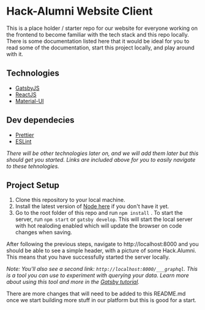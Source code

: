 
# Hack-Alumni Website Client

This is a place holder / starter repo for our website for everyone working on the frontend to become familiar with the tech stack and this repo locally. There is some documentation listed here that it would be ideal for you to read some of the documentation, start this project locally, and play around with it.

## Technologies
- [GatsbyJS](https://www.gatsbyjs.org/)
- [ReactJS](https://reactjs.org/)
- [Material-UI](https://material-ui.com/)

## Dev dependecies
- [Prettier](https://prettier.io/)
- [ESLint](https://eslint.org/)

_There will be other technologies later on, and we will add them later but this should get you started. Links are included above for you to easily navigate to these tehnologies._

## Project Setup
1. Clone this repository to your local machine.
2. Install the latest version of [Node here](https://nodejs.org/en/download/) if you don't have it yet.
3. Go to the root folder of this repo and run `npm install`
. To start the server, run `npm start` or `gatsby develop`. This will start the local server with hot realoding enabled which will update the browser on code changes when saving.

After following the previous steps, navigate to http://localhost:8000 and you should be able to see a simple header, with a picture of some Hack.Alumni. This means that you have successfully started the server locally. 


_Note: You'll also see a second link: _`http://localhost:8000/___graphql`_. This is a tool you can use to experiment with querying your data. Learn more about using this tool and more in the [Gatsby tutorial](https://www.gatsbyjs.org/tutorial/part-five/#introducing-graphiql)._

There are more changes that will need to be added to this README.md once we start building more stuff in our platform but this is good for a start.

